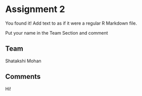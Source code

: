 # Assignment 2

You found it!  Add text to as if it were a regular R Markdown file.

Put your name in the Team Section and comment

## Team
Shatakshi Mohan

## Comments
Hi!
